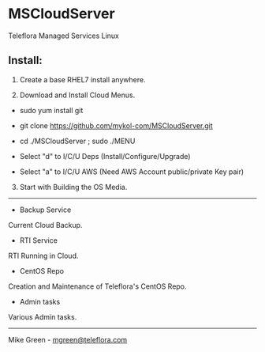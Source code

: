 # MSCloudServer
Teleflora Managed Services Linux

Install:
----------

1. Create a base RHEL7 install anywhere.

2. Download and Install Cloud Menus.

- sudo yum install git
- git clone https://github.com/mykol-com/MSCloudServer.git
- cd ./MSCloudServer ; sudo ./MENU

- Select "d" to I/C/U Deps (Install/Configure/Upgrade)
- Select "a" to I/C/U AWS (Need AWS Account public/private Key pair)

3. Start with Building the OS Media.

---------
- Backup Service

Current Cloud Backup.

- RTI Service

RTI Running in Cloud.

- CentOS Repo

Creation and Maintenance of Teleflora's CentOS Repo.

- Admin tasks

Various Admin tasks.

---------
Mike Green - mgreen@teleflora.com
